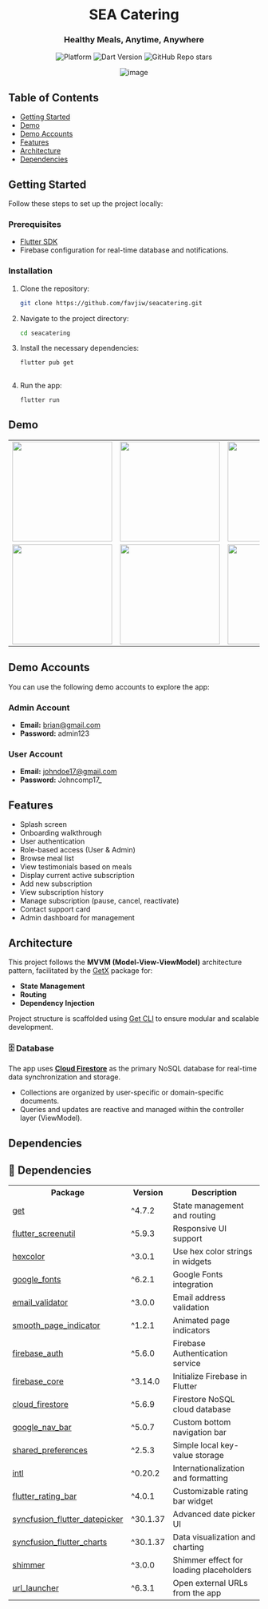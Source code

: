 <h1 align="center">SEA Catering</h1>
<h3 align="center">Healthy Meals, Anytime, Anywhere</h3>

<p align="center">
  <img src="https://img.shields.io/badge/platform-Flutter-blue" alt="Platform">
  <img src="https://img.shields.io/badge/dart-3.0.5-blue" alt="Dart Version">
  <img src="https://img.shields.io/github/stars/favjiw/seacatering?style=social" alt="GitHub Repo stars">
</p>

<p align="center">
  <img src="https://github.com/user-attachments/assets/aefbc4d1-4bb3-476f-a38c-8c9ebceb1687" alt="image" />
</p>

## Table of Contents

- [Getting Started](#getting-started)
- [Demo](#demo)
- [Demo Accounts](#demo-accounts)
- [Features](#features)
- [Architecture](#architecture)
- [Dependencies](#dependencies)

## Getting Started

Follow these steps to set up the project locally:

### Prerequisites

- [Flutter SDK](https://flutter.dev/docs/get-started/install)
- Firebase configuration for real-time database and notifications.

### Installation

1. Clone the repository:

   ```bash
   git clone https://github.com/favjiw/seacatering.git

2. Navigate to the project directory:

    ```bash
    cd seacatering
    
3. Install the necessary dependencies:

    ```bash
   flutter pub get
  
5. Run the app:

    ```bash
   flutter run

## Demo
<table>
  <tr>
    <td><img src="https://github.com/user-attachments/assets/484155d8-c013-4be0-b825-5b02d7a60439" width="200"/></td>
    <td><img src="https://github.com/user-attachments/assets/917fdd62-104f-4620-b280-822f395c42bd" width="200"/></td>
    <td><img src="https://github.com/user-attachments/assets/2a2f7062-1ca4-4144-b764-97f583016a93" width="200"/></td>
  </tr>
  <tr>
    <td><img src="https://github.com/user-attachments/assets/b2093ae1-733e-4946-a434-a7516302fdcf" width="200"/></td>
    <td><img src="https://github.com/user-attachments/assets/066e3018-b19d-4e04-bddd-db84a726e434" width="200"/></td>
    <td><img src="https://github.com/user-attachments/assets/31455620-20e8-4412-bcec-265f137c81cb" width="200"/></td>
  </tr>
</table>

## Demo Accounts
You can use the following demo accounts to explore the app:

### Admin Account
- **Email:** brian@gmail.com  
- **Password:** admin123

### User Account
- **Email:** johndoe17@gmail.com  
- **Password:** Johncomp17_

## Features
- Splash screen
- Onboarding walkthrough
- User authentication
- Role-based access (User & Admin)
- Browse meal list
- View testimonials based on meals
- Display current active subscription
- Add new subscription
- View subscription history
- Manage subscription (pause, cancel, reactivate)
- Contact support card
- Admin dashboard for management

## Architecture

This project follows the **MVVM (Model-View-ViewModel)** architecture pattern, facilitated by the [GetX](https://pub.dev/packages/get) package for:

- **State Management**
- **Routing**
- **Dependency Injection**

Project structure is scaffolded using [Get CLI](https://pub.dev/packages/get_cli) to ensure modular and scalable development.

### 🗄️ Database

The app uses **[Cloud Firestore](https://firebase.google.com/products/firestore)** as the primary NoSQL database for real-time data synchronization and storage.

- Collections are organized by user-specific or domain-specific documents.
- Queries and updates are reactive and managed within the controller layer (ViewModel).

## Dependencies
<h2>🧩 Dependencies</h2>

<table>
  <tr>
    <th>Package</th>
    <th>Version</th>
    <th>Description</th>
  </tr>
  <tr>
    <td><a href="https://pub.dev/packages/get">get</a></td>
    <td>^4.7.2</td>
    <td>State management and routing</td>
  </tr>
  <tr>
    <td><a href="https://pub.dev/packages/flutter_screenutil">flutter_screenutil</a></td>
    <td>^5.9.3</td>
    <td>Responsive UI support</td>
  </tr>
  <tr>
    <td><a href="https://pub.dev/packages/hexcolor">hexcolor</a></td>
    <td>^3.0.1</td>
    <td>Use hex color strings in widgets</td>
  </tr>
  <tr>
    <td><a href="https://pub.dev/packages/google_fonts">google_fonts</a></td>
    <td>^6.2.1</td>
    <td>Google Fonts integration</td>
  </tr>
  <tr>
    <td><a href="https://pub.dev/packages/email_validator">email_validator</a></td>
    <td>^3.0.0</td>
    <td>Email address validation</td>
  </tr>
  <tr>
    <td><a href="https://pub.dev/packages/smooth_page_indicator">smooth_page_indicator</a></td>
    <td>^1.2.1</td>
    <td>Animated page indicators</td>
  </tr>
  <tr>
    <td><a href="https://pub.dev/packages/firebase_auth">firebase_auth</a></td>
    <td>^5.6.0</td>
    <td>Firebase Authentication service</td>
  </tr>
  <tr>
    <td><a href="https://pub.dev/packages/firebase_core">firebase_core</a></td>
    <td>^3.14.0</td>
    <td>Initialize Firebase in Flutter</td>
  </tr>
  <tr>
    <td><a href="https://pub.dev/packages/cloud_firestore">cloud_firestore</a></td>
    <td>^5.6.9</td>
    <td>Firestore NoSQL cloud database</td>
  </tr>
  <tr>
    <td><a href="https://pub.dev/packages/google_nav_bar">google_nav_bar</a></td>
    <td>^5.0.7</td>
    <td>Custom bottom navigation bar</td>
  </tr>
  <tr>
    <td><a href="https://pub.dev/packages/shared_preferences">shared_preferences</a></td>
    <td>^2.5.3</td>
    <td>Simple local key-value storage</td>
  </tr>
  <tr>
    <td><a href="https://pub.dev/packages/intl">intl</a></td>
    <td>^0.20.2</td>
    <td>Internationalization and formatting</td>
  </tr>
  <tr>
    <td><a href="https://pub.dev/packages/flutter_rating_bar">flutter_rating_bar</a></td>
    <td>^4.0.1</td>
    <td>Customizable rating bar widget</td>
  </tr>
  <tr>
    <td><a href="https://pub.dev/packages/syncfusion_flutter_datepicker">syncfusion_flutter_datepicker</a></td>
    <td>^30.1.37</td>
    <td>Advanced date picker UI</td>
  </tr>
  <tr>
    <td><a href="https://pub.dev/packages/syncfusion_flutter_charts">syncfusion_flutter_charts</a></td>
    <td>^30.1.37</td>
    <td>Data visualization and charting</td>
  </tr>
  <tr>
    <td><a href="https://pub.dev/packages/shimmer">shimmer</a></td>
    <td>^3.0.0</td>
    <td>Shimmer effect for loading placeholders</td>
  </tr>
  <tr>
    <td><a href="https://pub.dev/packages/url_launcher">url_launcher</a></td>
    <td>^6.3.1</td>
    <td>Open external URLs from the app</td>
  </tr>
</table>

